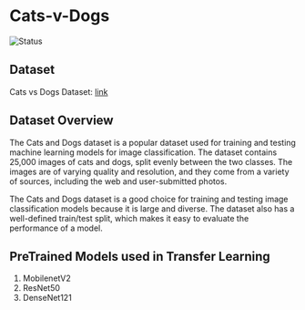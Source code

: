 # Cats-v-Dogs
![Status](https://img.shields.io/badge/Status-Completed-yellowgreen.svg)

## Dataset

Cats vs Dogs Dataset: <a href="https://www.kaggle.com/datasets/tongpython/cat-and-dog">link</a>

## Dataset Overview

The Cats and Dogs dataset is a popular dataset used for training and testing machine learning models for image classification. The dataset contains 25,000 images of cats and dogs, split evenly between the two classes. The images are of varying quality and resolution, and they come from a variety of sources, including the web and user-submitted photos.

The Cats and Dogs dataset is a good choice for training and testing image classification models because it is large and diverse. The dataset also has a well-defined train/test split, which makes it easy to evaluate the performance of a model.


## PreTrained Models used in Transfer Learning
1. MobilenetV2
2. ResNet50
3. DenseNet121
